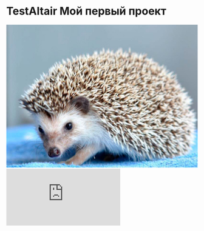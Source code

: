 # TestAltair Мой первый проект
![Ежик](https://raw.githubusercontent.com/666Laki666/TestAltair/main/672426f6f137124b484cfd38901dcc90.jpg)
![Аннотация](https://github.com/666Laki666/TestAltair/blob/main/%D0%A4%D0%B0%D0%BC%D0%B8%D0%BB%D0%B8%D1%8F_%D0%98_%D0%9E_%D0%90%D0%BD%D0%BD%D0%BE%D1%82%D0%B0%D1%86%D0%B8%D1%8F_%D0%98%D0%A2%20(2).md)
